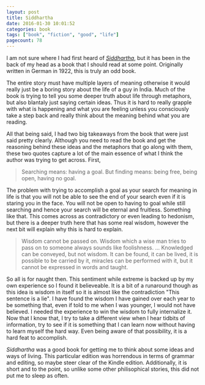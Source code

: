 ```yaml
---
layout: post
title: Siddhartha
date: 2016-01-30 10:01:52
categories: book
tags: ["book", "fiction", "good", "life"]
pagecount: 78
---
```


I am not sure where I had first heard of [*Siddhartha*][sid-amazon],
but it has been in the back of my head as a book that I should
read at some point. Originally written in German in 1922, this is
truly an odd book.

The entire story must have multiple layers of meaning otherwise
it would really just be a boring story about the life of a guy
in India. Much of the book is trying to tell you some deeper truth
about life through metaphors, but also blantaly just saying certain
ideas. Thus it is hard to really grapple with what is happening
and what you are feeling unless you consciously take a step
back and really think about the meaning behind what you are reading.

All that being said, I had two big takeaways from the book that were
just said pretty clearly. Although you need to read the book and get
the reasoning behind these ideas and the metaphors that go along with them,
these two quotes capture a lot of the main essence of what I think
the author was trying to get across. First,

> Searching means: having a goal. But finding means: being free, being open,
> having no goal.

The problem with trying to accomplish a goal as your search for meaning
in life is that you will not be able to see the end of your search even
if it is staring you in the face. You will not be open to having to goal
while still searching and hence your search will be eternal and fruitless.
Something like that. This comes across as contradictory or even leading to
hedonism, but there is a deeper truth here that has some real wisdom,
however the next bit will explain why this is hard to explain.

> Wisdom cannot be passed on. Wisdom which a wise man tries to pass on
> to someone always sounds like foolishness.
> ...
> Knowledged can be conveyed, but not wisdom. It can be found, it can be
> lived, it is possible to be carried by it, miracles can be performed with
> it, but it cannot be expressed in words and taught.

So all is for naught then. This sentiment while extreme is backed up by
my own experience so I found it believeable. It is a bit of a runaround
though as this idea is wisdom in itself so it is almost like the
contradiction "This sentence is a lie". I have found the wisdom I have
gained over each year to be something that, even if told to me when I was
younger, I would not have believed. I needed the experience to win the
wisdom to fully internalize it. Now that I know that, I try to take a
different view when I hear tidbits of information, try to see if it is
something that I can learn now without having to learn myself the hard
way. Even being aware of that possibility, it is a hard feat to accomplish.

*Siddhartha* was a good book for getting me to think about some ideas
and ways of living. This particular edition was horrendous in terms of
grammar and editing, so maybe steer clear of the Kindle edition. Additionally,
it is short and to the point, so unlike some other philisophical stories, this
did not put me to sleep as often.


[sid-amazon]:     http://a.co/02VQ4YJ

